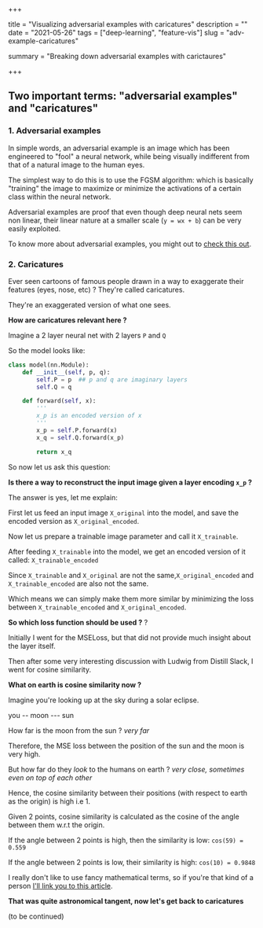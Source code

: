 +++


title = "Visualizing adversarial examples with caricatures"
description = ""
date = "2021-05-26"
tags = ["deep-learning", "feature-vis"]
slug = "adv-example-caricatures"

summary = "Breaking down adversarial examples with carictaures"


+++

## Two important terms: "adversarial examples" and "caricatures"

### 1. Adversarial examples

In simple words, an adversarial example is an image which has been engineered to "fool" a neural network, while being visually indifferent from that of a natural image to the human eyes. 

The simplest way to do this is to use the FGSM algorithm: which is basically "training" the image to maximize or minimize the activations of a certain class within the neural network. 

Adversarial examples are proof that even though deep neural nets seem non linear, their linear nature at a smaller scale (`y = wx + b`) can be very easily exploited. 

To know more about adversarial examples, you might out to [check this out](https://www.youtube.com/watch?v=CIfsB_EYsVI&ab_channel=StanfordUniversitySchoolofEngineering).

### 2. Caricatures

Ever seen cartoons of famous people drawn in a way to exaggerate their features (eyes, nose, etc) ? They're called caricatures. 

They're an exaggerated version of what one sees. 

**How are caricatures relevant here ?**

Imagine a 2 layer neural net with 2 layers `P` and `Q`

So the model looks like: 

```python
class model(nn.Module):
    def __init__(self, p, q):
        self.P = p  ## p and q are imaginary layers
        self.Q = q

    def forward(self, x):
        '''
        x_p is an encoded version of x
        '''
        x_p = self.P.forward(x)
        x_q = self.Q.forward(x_p)

        return x_q
```

So now let us ask this question:

**Is there a way to reconstruct the input image given a layer encoding `x_p` ?**

The answer is yes, let me explain: 

First let us feed an input image `X_original` into the model, and save the encoded version as `X_original_encoded`.

Now let us prepare a trainable image parameter and call it `X_trainable`. 

After feeding `X_trainable` into the model, we get an encoded version of it called: `X_trainable_encoded`

Since `X_trainable` and `X_original` are not the same,`X_original_encoded` and  `X_trainable_encoded` are also not the same. 

Which means we can simply make them more similar by minimizing the loss between `X_trainable_encoded` and `X_original_encoded`. 

**So which loss function should be used ?** ?

Initially I went for the MSELoss, but that did not provide much insight about the layer itself. 

Then after some very interesting discussion with Ludwig from Distill Slack, I went for cosine similarity. 

**What on earth is cosine similarity now ?**

Imagine you're looking up at the sky during a solar eclipse. 

you  --  moon  --- sun

How far is the moon from the sun ? *very far*

Therefore, the MSE loss between the position of the sun and the moon is very high.

But how far do they *look* to the humans on earth ? *very close, sometimes even on top of each other*

Hence, the cosine similarity between their positions (with respect to earth as the origin) is high i.e 1. 

Given 2 points, cosine similarity is calculated as the cosine of the angle between them w.r.t the origin.

If the angle between 2 points is high, then the similarity is low: `cos(59) = 0.559`

If the angle between 2 points is low, their similarity is high: `cos(10) = 0.9848`

I really don't like to use fancy mathematical terms, so if you're that kind of a person [I'll link you to this article](https://deepai.org/machine-learning-glossary-and-terms/cosine-similarity).

**That was quite astronomical tangent, now let's get back to caricatures**

(to be continued)
